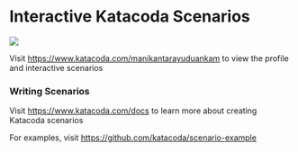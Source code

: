 # Interactive Katacoda Scenarios

[![](http://shields.katacoda.com/katacoda/manikantarayuduankam/count.svg)](https://www.katacoda.com/manikantarayuduankam "Get your profile on Katacoda.com")

Visit https://www.katacoda.com/manikantarayuduankam to view the profile and interactive scenarios

### Writing Scenarios
Visit https://www.katacoda.com/docs to learn more about creating Katacoda scenarios

For examples, visit https://github.com/katacoda/scenario-example
